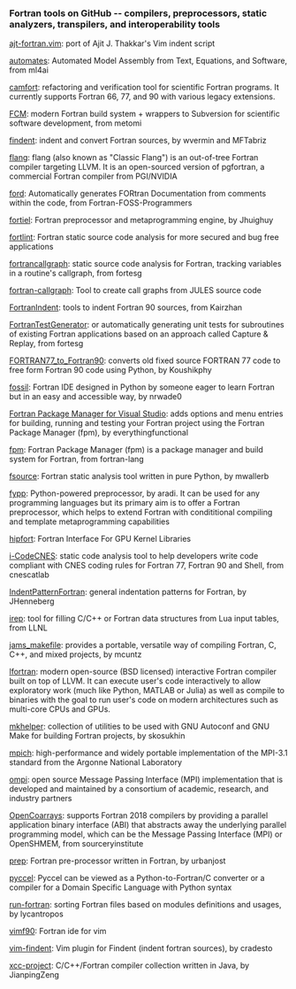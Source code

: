 ### Fortran tools on GitHub -- compilers, preprocessors, static analyzers, transpilers, and interoperability tools

[ajt-fortran.vim](https://github.com/robertodr/ajt-fortran.vim): port of Ajit J. Thakkar's Vim indent script

[automates](https://github.com/ml4ai/automates): Automated Model Assembly from Text, Equations, and Software, from ml4ai

[camfort](https://github.com/camfort/camfort): refactoring and verification tool for scientific Fortran programs. It currently supports Fortran 66, 77, and 90 with various legacy extensions.

[FCM](https://github.com/metomi/fcm): modern Fortran build system + wrappers to Subversion for scientific software development, from metomi

[findent](https://github.com/MFTabriz/findent): indent and convert Fortran sources, by wvermin and MFTabriz

[flang](https://github.com/flang-compiler/flang): flang (also known as "Classic Flang") is an out-of-tree Fortran compiler targeting LLVM. It is an open-sourced version of pgfortran, a commercial Fortran compiler from PGI/NVIDIA

[ford](https://github.com/Fortran-FOSS-Programmers/ford): Automatically generates FORtran Documentation from comments within the code, from Fortran-FOSS-Programmers

[fortiel](https://github.com/Jhuighuy/fortiel): Fortran preprocessor and metaprogramming engine, by Jhuighuy

[fortlint](https://github.com/ratnania/fortlint): Fortran static source code analysis for more secured and bug free applications

[fortrancallgraph](https://github.com/fortesg/fortrancallgraph): static source code analysis for Fortran, tracking variables in a routine's callgraph, from fortesg

[fortran-callgraph](https://github.com/hydro-jules/fortran-callgraph): Tool to create call graphs from JULES source code

[FortranIndent](https://github.com/Kairzhan/FortranIndent): tools to indent Fortran 90 sources, from Kairzhan

[FortranTestGenerator](https://github.com/fortesg/fortrantestgenerator): or automatically generating unit tests for subroutines of existing Fortran applications based on an approach called Capture & Replay, from fortesg

[FORTRAN77_to_Fortran90](https://github.com/Koushikphy/FORTRAN77_to_Fortran90): converts old fixed source FORTRAN 77 code to free form Fortran 90 code using Python, by Koushikphy

[fossil](https://github.com/nrwade0/Fossil): Fortran IDE designed in Python by someone eager to learn Fortran but in an easy and accessible way, by nrwade0

[Fortran Package Manager for Visual Studio](https://github.com/everythingfunctional/fpm-for-VS): adds options and menu entries for building, running and testing your Fortran project using the Fortran Package Manager (fpm), by everythingfunctional

[fpm](https://github.com/fortran-lang/fpm): Fortran Package Manager (fpm) is a package manager and build system for Fortran, from fortran-lang

[fsource](https://github.com/mwallerb/fsource): Fortran static analysis tool written in pure Python, by mwallerb

[fypp](https://github.com/aradi/fypp): Python-powered preprocessor, by aradi. It can be used for any programming languages but its primary aim is to offer a Fortran preprocessor, which helps to extend Fortran with condititional compiling and template metaprogramming capabilities

[hipfort](https://github.com/ROCmSoftwarePlatform/hipfort): Fortran Interface For GPU Kernel Libraries

[i-CodeCNES](https://github.com/cnescatlab/i-CodeCNES): static code analysis tool to help developers write code compliant with CNES coding rules for Fortran 77, Fortran 90 and Shell, from cnescatlab

[IndentPatternFortran](https://github.com/JHenneberg/IndentPatternFortran): general indentation patterns for Fortran, by JHenneberg

[irep](https://github.com/LLNL/irep): tool for filling C/C++ or Fortran data structures from Lua input tables, from LLNL

[jams_makefile](https://github.com/mcuntz/jams_makefile): provides a portable, versatile way of compiling Fortran, C, C++, and mixed projects, by mcuntz

[lfortran](https://github.com/lfortran/lfortran): modern open-source (BSD licensed) interactive Fortran compiler built on top of LLVM. It can execute user's code interactively to allow exploratory work (much like Python, MATLAB or Julia) as well as compile to binaries with the goal to run user's code on modern architectures such as multi-core CPUs and GPUs.

[mkhelper](https://github.com/skosukhin/mkhelper): collection of utilities to be used with GNU Autoconf and GNU Make for building Fortran projects, by skosukhin

[mpich](https://github.com/pmodels/mpich): high-performance and widely portable implementation of the
MPI-3.1 standard from the Argonne National Laboratory

[ompi](https://github.com/open-mpi/ompi): open source Message Passing Interface (MPI) implementation that is developed and maintained by a consortium of academic, research, and industry partners

[OpenCoarrays](https://github.com/sourceryinstitute/opencoarrays): supports Fortran 2018 compilers by providing a parallel application binary interface (ABI) that abstracts away the underlying parallel programming model, which can be the Message Passing Interface (MPI) or OpenSHMEM, 
from sourceryinstitute

[prep](https://github.com/urbanjost/prep): Fortran pre-processor written in Fortran, by urbanjost

[pyccel](https://github.com/pyccel/pyccel): Pyccel can be viewed as a Python-to-Fortran/C converter or a compiler for a Domain Specific Language with Python syntax

[run-fortran](https://github.com/lycantropos/run-fortran): sorting Fortran files based on modules definitions and usages, by lycantropos

[vimf90](https://github.com/rudrab/vimf90): Fortran ide for vim

[vim-findent](https://github.com/cradesto/vim-findent): Vim plugin for Findent (indent fortran sources), by cradesto

[xcc-project](https://github.com/JianpingZeng/xcc-project): C/C++/Fortran compiler collection written in Java, by JianpingZeng

